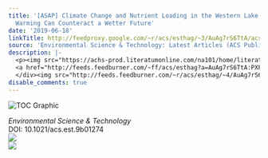 ```yaml
---
title: '[ASAP] Climate Change and Nutrient Loading in the Western Lake Erie Basin:
  Warming Can Counteract a Wetter Future'
date: '2019-06-18'
linkTitle: http://feedproxy.google.com/~r/acs/esthag/~3/AuAg7rS6TtA/acs.est.9b01274
source: 'Environmental Science & Technology: Latest Articles (ACS Publications)'
description: |-
  <p><img src="https://achs-prod.literatumonline.com/na101/home/literatum/publisher/achs/journals/content/esthag/0/esthag.ahead-of-print/acs.est.9b01274/20190618/images/medium/es-2019-01274h_0005.gif" alt="TOC Graphic"/></p><div><cite>Environmental Science & Technology</cite></div><div>DOI: 10.1021/acs.est.9b01274</div><div class="feedflare">
  <a href="http://feeds.feedburner.com/~ff/acs/esthag?a=AuAg7rS6TtA:PXFVbncdQqY:yIl2AUoC8zA"><img src="http://feeds.feedburner.com/~ff/acs/esthag?d=yIl2AUoC8zA" border="0"></img></a>
  </div><img src="http://feeds.feedburner.com/~r/acs/esthag/~4/AuAg7rS6TtA" ...
disable_comments: true
---
```

<p><img src="https://achs-prod.literatumonline.com/na101/home/literatum/publisher/achs/journals/content/esthag/0/esthag.ahead-of-print/acs.est.9b01274/20190618/images/medium/es-2019-01274h_0005.gif" alt="TOC Graphic"/></p><div><cite>Environmental Science & Technology</cite></div><div>DOI: 10.1021/acs.est.9b01274</div><div class="feedflare">
<a href="http://feeds.feedburner.com/~ff/acs/esthag?a=AuAg7rS6TtA:PXFVbncdQqY:yIl2AUoC8zA"><img src="http://feeds.feedburner.com/~ff/acs/esthag?d=yIl2AUoC8zA" border="0"></img></a>
</div><img src="http://feeds.feedburner.com/~r/acs/esthag/~4/AuAg7rS6TtA" ...